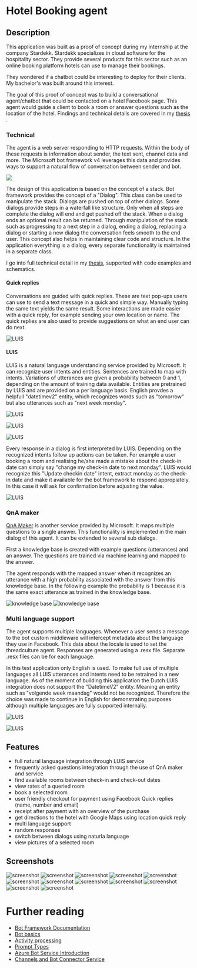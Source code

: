 # Hotel Booking agent

## Description
This application was built as a proof of concept during my internship at the company Stardekk. Stardekk specializes in cloud software for the hospitality sector. They provide several products for this sector such as an online booking platform hotels can use to manage their bookings. 

They wondered if a chatbot could be interesting to deploy for their clients. My bachelor's 
 was built around this interest.

The goal of this proof of concept was to build a conversational agent/chatbot that could be contacted on a hotel Facebook page. This agent would guide a client to book a room or answer questions such as the location of the hotel. Findings and technical details are covered in my <a href="https://github.com/DM-be/HotelBooking-agent/raw/master/Bachelorproef_Dennis_Morent.pdf"> thesis </a>.

### Technical
The agent is a web server responding to HTTP requests. Within the body of these requests is information about sender, the text sent, channel data and more. The Microsoft bot framework v4 leverages this data and provides ways to support a natural flow of conversation between sender and bot.

<img src="https://docs.microsoft.com/en-us/azure/bot-service/v4sdk/media/bot-builder-activity.png?view=azure-bot-service-4.0">

The design of this application is based on the concept of a stack. Bot framework provides the concept of a "Dialog". This class can be used to manipulate the stack. Dialogs are pushed on top of other dialogs. Some dialogs provide steps in a waterfall like structure. Only when all steps are complete the dialog will end and get pushed off the stack. When a dialog ends an optional result can be returned. Through manipulation of the stack such as progressing to a next step in a dialog, ending a dialog, replacing a dialog or starting a new dialog the conversation feels smooth to the end user. This concept also helps in maintaining clear code and structure. In the application everything is a dialog, every separate functionality is maintained in a separate class. 

I go into full technical detail in my <a href="https://github.com/DM-be/HotelBooking-agent/raw/master/Bachelorproef_Dennis_Morent.pdf"> thesis</a>, supported with code examples and schematics. 

#### Quick replies
Conversations are guided with quick replies. These are text pop-ups users can use to send a text message in a quick and simple way. Manually typing the same text yields the same result. Some interactions are made easier with a quick reply, for example sending your own location or name. The quick replies are also used to provide suggestions on what an end user can do next. 

![LUIS](Images/quickreply-naam-nr.PNG)

#### LUIS
LUIS is a natural language understanding service provided by Microsoft. It can recognize user intents and entities. 
Sentences are trained to map with intents. Variations of utterances are given a probability between 0 and 1, depending on the amount of training data available.
Entities are pretrained by LUIS and are provided on a per language basis. English provdes a helpfull "datetimev2" entity, which recognizes words such as "tomorrow" but also utterances such as "next week monday". 

![LUIS](Images/utterances_intents.PNG)

![LUIS](Images/predefined_entities.PNG)

![LUIS](Images/luis_service.PNG)

Every response in a dialog is first interpreted by LUIS. Depending on the recognized intents follow up actions can be taken. For example a user booking a room and realising he/she made a mistake about the check-in date can simply say "change my check-in date to next monday". LUIS would recognize this "Update checkin date" intent, extract monday as the check-in date and make it available for the bot framework to respond appropiately. In this case it will ask for confirmation before adjusting the value. 

![LUIS](Images/change_checkin.PNG)


### QnA maker
[QnA Maker](https://qnamaker.ai) is another service provided by Microsoft. It maps multiple questions to a single answer. 
This functionality is implemented in the main dialog of this agent. It can be extended to several sub dialogs. 

First a knowledge base is created with example questions (utterances) and an answer. The questions are trained via machine learning and mapped to the answer.

The agent responds with the mapped answer when it recognizes an utterance with a high probability associated with the answer from this knowledge base. In the following example the probability is 1 because it is the same exact utterance as trained in the knowledge base.

![knowledge base](Images/qna_screenshot.PNG) ![knowledge base](Images/qna_kb.PNG)

### Multi language support
The agent supports multiple languages. Whenever a user sends a message to the bot custom middleware will intercept metadata about the language they use in Facebook. This data about the locale is used to set the threadculture agent. Responses are generated using a .resx file. Separate .resx files can be for each language.

In this test application only English is used. To make full use of multiple languages all LUIS utterances and intents need to be retrained in a new language. As of the moment of building this application the Dutch LUIS integration does not support the "DatetimeV2" entity. Meaning an entity such as "volgende week maandag" would not be recognized. Therefore the choice was made to continue in English for demonstrating purposes although multiple languages are fully supported internally.

![LUIS](Images/random_response_1.PNG)

![LUIS](Images/random_response_code.PNG)

## Features
* full natural language integration through LUIS service
* frequently asked questions integration through the use of QnA maker and service
* find available rooms between check-in and check-out dates
* view rates of a queried room
* book a selected room
* user friendly checkout for payment using Facebook Quick replies (name, number and email)
* receipt after payment with an overview of the purchase
* get directions to the hotel with Google Maps using location quick reply
* multi language support
* random responses 
* switch between dialogs using naturla language
* view pictures of a selected room

## Screenshots

![screenshot](Images/screenshot_1.PNG)
![screenshot](Images/screenshot_2.PNG)
![screenshot](Images/screenshot_3.PNG)
![screenshot](Images/screenshot_4.PNG)
![screenshot](Images/screenshot_5.PNG)
![screenshot](Images/screenshot_6.PNG)
![screenshot](Images/screenshot_7.PNG)
![screenshot](Images/screenshot_8.PNG)
![screenshot](Images/screenshot_9.PNG)
![screenshot](Images/screenshot_10.PNG)
![screenshot](Images/screenshot_11.PNG)
![screenshot](Images/screenshot_12.PNG)

# Further reading
- [Bot Framework Documentation](https://docs.botframework.com)
- [Bot basics](https://docs.microsoft.com/en-us/azure/bot-service/bot-builder-basics?view=azure-bot-service-4.0)
- [Activity processing](https://docs.microsoft.com/en-us/azure/bot-service/bot-builder-concept-activity-processing?view=azure-bot-service-4.0)
- [Prompt Types](https://docs.microsoft.com/en-us/azure/bot-service/bot-builder-prompts?view=azure-bot-service-4.0&tabs=javascript)
- [Azure Bot Service Introduction](https://docs.microsoft.com/en-us/azure/bot-service/bot-service-overview-introduction?view=azure-bot-service-4.0)
- [Channels and Bot Connector Service](https://docs.microsoft.com/en-us/azure/bot-service/bot-concepts?view=azure-bot-service-4.0)


